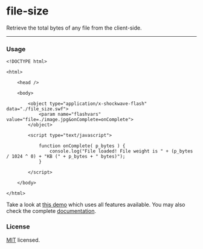 # file-size
Retrieve the total bytes of any file from the client-side.

---
### Usage

	<!DOCTYPE html>

	<html>

		<head />

		<body>

			<object type="application/x-shockwave-flash" data="./file_size.swf">
				<param name="flashvars" value="file=./image.jpg&onComplete=onComplete">
			</object>

			<script type="text/javascript">

				function onComplete( p_bytes ) {
					console.log("File loaded! File weight is " + (p_bytes / 1024 ^ 0) + "KB (" + p_bytes + " bytes)");
				}

			</script>

		</body>

	</html>
	
Take a look at [this demo][demo] which uses all features available. You may also check the complete [documentation][docs].

### License

[MIT][mit] licensed.

[demo]:http://rafaelrinaldi.github.com/file-size
[docs]:./file-size/tree/master/docs
[mit]:./file-size/tree/master/LICENSE